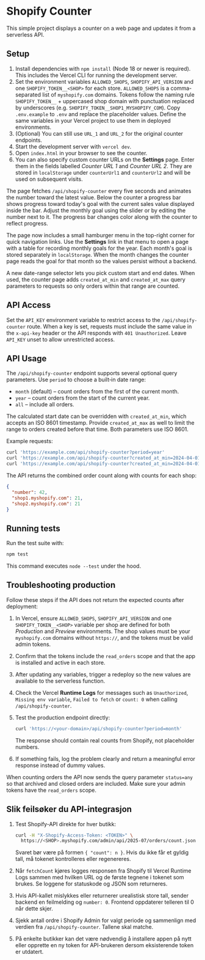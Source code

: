 # Shopify Counter

This simple project displays a counter on a web page and updates it from a serverless API.

## Setup

1. Install dependencies with `npm install` (Node 18 or newer is required). This includes the Vercel CLI for running the development server.
2. Set the environment variables `ALLOWED_SHOPS`, `SHOPIFY_API_VERSION` and one `SHOPIFY_TOKEN__<SHOP>` for each store. `ALLOWED_SHOPS` is a comma-separated list of `myshopify.com` domains. Tokens follow the naming rule `SHOPIFY_TOKEN__` + uppercased shop domain with punctuation replaced by underscores (e.g. `SHOPIFY_TOKEN__SHOP1_MYSHOPIFY_COM`). Copy `.env.example` to `.env` and replace the placeholder values. Define the same variables in your Vercel project to use them in deployed environments.
3. (Optional) You can still use `URL_1` and `URL_2` for the original counter endpoints.
4. Start the development server with `vercel dev`.
5. Open `index.html` in your browser to see the counter.
6. You can also specify custom counter URLs on the **Settings** page. Enter them in the
   fields labelled *Counter URL 1* and *Counter URL 2*. They are stored in
   `localStorage` under `counterUrl1` and `counterUrl2` and will be used on subsequent
   visits.

The page fetches `/api/shopify-counter` every five seconds and animates the number toward the latest value.
Below the counter a progress bar shows progress toward today's goal with the current
sales value displayed inside the bar. Adjust the monthly goal using the slider or by
editing the number next to it. The progress bar changes color along with the counter to reflect progress.

The page now includes a small hamburger menu in the top-right corner for quick navigation links.
Use the **Settings** link in that menu to open a page with a table for recording monthly goals for the year.
Each month's goal is stored separately in `localStorage`. When the month changes the counter page reads the goal for that month so the values persist without a backend.

A new date-range selector lets you pick custom start and end dates. When used, the counter page adds `created_at_min` and `created_at_max` query parameters to requests so only orders within that range are counted.

## API Access

Set the `API_KEY` environment variable to restrict access to the `/api/shopify-counter` route. When a key is set, requests must include the same value in the `x-api-key` header or the API responds with `401 Unauthorized`. Leave `API_KEY` unset to allow unrestricted access.

## API Usage

The `/api/shopify-counter` endpoint supports several optional query parameters.
Use `period` to choose a built‑in date range:

- `month` (default) &ndash; count orders from the first of the current month.
- `year` &ndash; count orders from the start of the current year.
- `all` &ndash; include all orders.

The calculated start date can be overridden with `created_at_min`, which accepts
an ISO 8601 timestamp. Provide `created_at_max` as well to limit the range
to orders created before that time. Both parameters use ISO 8601.

Example requests:

```bash
curl 'https://example.com/api/shopify-counter?period=year'
curl 'https://example.com/api/shopify-counter?created_at_min=2024-04-01T00:00:00Z'
curl 'https://example.com/api/shopify-counter?created_at_min=2024-04-01T00:00:00Z&created_at_max=2024-04-30T23:59:59Z'
```

The API returns the combined order count along with counts for each shop:

```json
{
  "number": 42,
  "shop1.myshopify.com": 21,
  "shop2.myshopify.com": 21
}
```

## Running tests

Run the test suite with:

```bash
npm test
```

This command executes `node --test` under the hood.

## Troubleshooting production

Follow these steps if the API does not return the expected counts after deployment:

1. In Vercel, ensure `ALLOWED_SHOPS`, `SHOPIFY_API_VERSION` and one `SHOPIFY_TOKEN__<SHOP>` variable per shop are defined for both *Production* and *Preview* environments. The shop values must be your `myshopify.com` domains without `https://`, and the tokens must be valid admin tokens.
2. Confirm that the tokens include the `read_orders` scope and that the app is
   installed and active in each store.
3. After updating any variables, trigger a redeploy so the new values are
   available to the serverless function.
4. Check the Vercel **Runtime Logs** for messages such as `Unauthorized`,
   `Missing env variable`, `Failed to fetch` or `count: 0` when calling
   `/api/shopify-counter`.
5. Test the production endpoint directly:

   ```bash
   curl 'https://<your-domain>/api/shopify-counter?period=month'
   ```

   The response should contain real counts from Shopify, not placeholder
   numbers.
6. If something fails, log the problem clearly and return a meaningful error
   response instead of dummy values.

When counting orders the API now sends the query parameter `status=any` so that
archived and closed orders are included. Make sure your admin tokens have the
`read_orders` scope.

## Slik feilsøker du API-integrasjon

1. Test Shopify-API direkte for hver butikk:

   ```bash
   curl -H "X-Shopify-Access-Token: <TOKEN>" \
     https://<SHOP>.myshopify.com/admin/api/2025-07/orders/count.json
   ```

   Svaret bør være på formen `{ "count": n }`. Hvis du ikke får et gyldig tall,
   må tokenet kontrolleres eller regenereres.
2. Når `fetchCount` kjøres logges responsen fra Shopify til Vercel Runtime Logs
   sammen med hvilken URL og de første tegnene i tokenet som brukes. Se loggene
   for statuskode og JSON som returneres.
3. Hvis API-kallet mislykkes eller returnerer urealistisk store tall, sender
   backend en feilmelding og `number: 0`. Frontend oppdaterer telleren til 0 når
   dette skjer.
4. Sjekk antall ordre i Shopify Admin for valgt periode og sammenlign med
   verdien fra `/api/shopify-counter`. Tallene skal matche.
5. På enkelte butikker kan det være nødvendig å installere appen på nytt eller opprette en ny token for API-brukeren dersom eksisterende token er utdatert.
